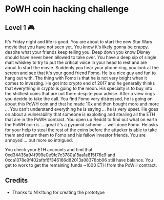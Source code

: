 # PoWH coin hacking challenge

## Level 1 :video_game:

It's Friday night and life is good. You are about to start the new Star Wars movie that you have not seen yet. You know it's likely gonna be crappy, despite what your friends keep telling you. Deep down you know Disney should have never been allowed to take over. You have a deep sip of single malt whiskey to try to put the critical voice in your head to rest and are about to start the movie. Suddenly you hear your phone ring, you look at the screen and see that it's your good friend Fomo. He is a nice guy and fun to hang out with. The thing with Fomo is that he is not very bright when it comes to investing. He got into crypto end of 2017 and he generally thinks that everything in crypto is going to the moon. His specialty is to buy into the shittiest coins that are out there despite your advise. After a view rings you decide to take the call. You find Fomo very distressed, he is going on about this PoWH coin and that he made 10x and then bought more and more ... You can't understand everything he is saying ... he is very upset. He goes on about a vulnerability that someone is exploiting and stealing all the ETH that are in the PoWH contract. You open up Reddit to find out what on earth the PoWH coin is ... great it's a pyramid scheme ... well done Fomo. He asks for your help to steal the rest of the coins before the attacker is able to take them and return them to Fomo and his fellow investor friends. You are annoyed ... but more so intrigued. 

You check your ETH accounts and find that 0xd34435a94f999e0e9fc7c3780a15aa1a815f76e9 and 0xca1078e9f402afbf6f346166d82013a08378bb06 still have balance. You get to work to get the remaining funds ~1000 ETH from the PoWH contract. 

## Credits

- Thanks to N1k1tung for creating the prototype
